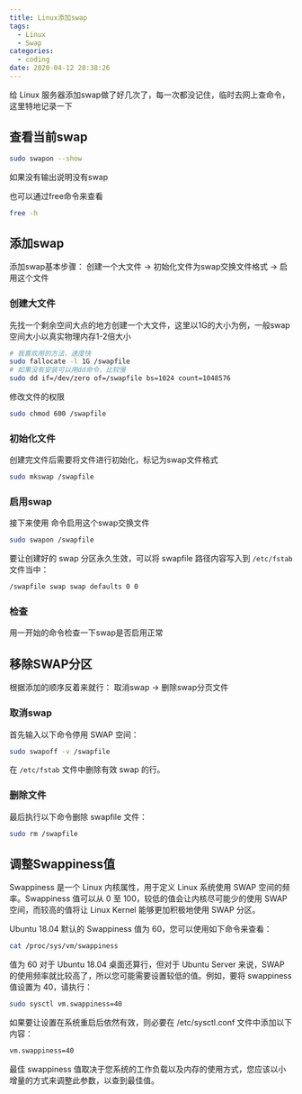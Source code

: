 ```yaml
---
title: Linux添加swap
tags:
  - Linux
  - Swap
categories:
  - coding
date: 2020-04-12 20:38:26
---
```


给 Linux 服务器添加swap做了好几次了，每一次都没记住，临时去网上查命令，这里特地记录一下

## 查看当前swap

```bash
sudo swapon --show
```

如果没有输出说明没有swap

也可以通过free命令来查看

```bash
free -h
```

## 添加swap

添加swap基本步骤： 创建一个大文件 -> 初始化文件为swap交换文件格式 -> 启用这个文件

### 创建大文件

先找一个剩余空间大点的地方创建一个大文件，这里以1G的大小为例，一般swap空间大小以真实物理内存1-2倍大小

```bash
# 我喜欢用的方法，速度快
sudo fallocate -l 1G /swapfile
# 如果没有安装可以用dd命令，比较慢
sudo dd if=/dev/zero of=/swapfile bs=1024 count=1048576
```

修改文件的权限

```bash
sudo chmod 600 /swapfile
```

### 初始化文件

创建完文件后需要将文件进行初始化，标记为swap文件格式

```bash
sudo mkswap /swapfile
```

### 启用swap

接下来使用 命令启用这个swap交换文件

```bash
sudo swapon /swapfile
```

要让创建好的 swap 分区永久生效，可以将 swapfile 路径内容写入到 `/etc/fstab` 文件当中：

```bash
/swapfile swap swap defaults 0 0
```

### 检查

用一开始的命令检查一下swap是否启用正常

## 移除SWAP分区

根据添加的顺序反着来就行： 取消swap -> 删除swap分页文件

### 取消swap

首先输入以下命令停用 SWAP 空间：

```bash
sudo swapoff -v /swapfile
```

在 `/etc/fstab` 文件中删除有效 swap 的行。

### 删除文件

最后执行以下命令删除 swapfile 文件：

```bash
sudo rm /swapfile
```

## 调整Swappiness值

Swappiness 是一个 Linux 内核属性，用于定义 Linux 系统使用 SWAP 空间的频率。Swappiness 值可以从 0 至 100，较低的值会让内核尽可能少的使用 SWAP 空间，而较高的值将让 Linux Kernel 能够更加积极地使用 SWAP 分区。

Ubuntu 18.04 默认的 Swappiness 值为 60，您可以使用如下命令来查看：

```bash
cat /proc/sys/vm/swappiness
```

值为 60 对于 Ubuntu 18.04 桌面还算行，但对于 Ubuntu Server 来说，SWAP 的使用频率就比较高了，所以您可能需要设置较低的值。例如，要将 swappiness 值设置为 40，请执行：

```bash
sudo sysctl vm.swappiness=40
```

如果要让设置在系统重启后依然有效，则必要在 /etc/sysctl.conf 文件中添加以下内容：

```bash
vm.swappiness=40
```

最佳 swappiness 值取决于您系统的工作负载以及内存的使用方式，您应该以小增量的方式来调整此参数，以查到最佳值。
